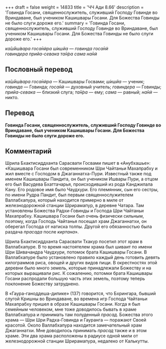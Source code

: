 +++
draft = false
weight = 14833
title = 'ЧЧ Ади 8.66'
description = 'Говинда Госани, священнослужитель, служивший Господу Говинде во Вриндаване, был учеником Кашишвары Госани. Для Божества Говинды не было слуги дороже его.'
summary = 'Говинда Госани, священнослужитель, служивший Господу Говинде во Вриндаване, был учеником Кашишвары Госани. Для Божества Говинды не было слуги дороже его.'
+++

_ка̄ш́ӣш́вара госа̄н̃ира ш́ишйа — говинда госа̄н̃и  
говиндера прийа-севака та̄н̇ра сама на̄н̃и_

## Пословный перевод

_ка̄ш́ӣш́вара_ _госа̄н̃ира_ — Кашишвары Госвами; _ш́ишйа_ — ученик; _говинда_ — Говинда; _госа̄н̃и_ — духовный учитель; _говиндера_ — Говинды; _прийа_\-_севака_ — близкий слуга; _та̄н̇ра_ — ему; _сама_ — равный; _на̄н̃и_ — никто.

## Перевод

**Говинда Госани, священнослужитель, служивший Господу Говинде во Вриндаване, был учеником Кашишвары Госани. Для Божества Говинды не было слуги дороже его.**

## Комментарий

Шрила Бхактисиддханта Сарасвати Госвами пишет в «Анубхашье»: «Кашишвара Госани был современником Шри Чайтаньи Махапрабху и жил вместе с Господом в Джаганнатха-Пури. Известный также под именем Кашишвары Пандита, он был учеником Ишвары Пури, а отцом его был Васудева Бхаттачарья, происходивший из рода Канджилала Кану. Его родовое имя было Чаудхури. Его племянник, сын его сестры, по имени Рудра Пандит, был первым священнослужителем Валлабхапура, который находится примерно в миле от железнодорожной станции Шрирамапур, в деревне Чатара. Там установлены Божества Радхи-Говинды и Господа Шри Чайтаньи Махапрабху. Кашишвара Госани был очень физически сильным, поэтому, когда Господь Чайтанья посещал храм Джаганнатхи, он оберегал Господа от натиска толпы. Другой его обязанностью была раздача _прасада_ после _киртана_».

Шрила Бхактисиддханта Сарасвати Тхакур посетил этот храм в Валлабхапуре. В то время настоятелем храма был шиваит по имени Шри Шивачандра Чаудхури, потомок брата Кашишвары Госани. В Валлабхапуре было установлено правило каждый день готовить девять килограммов риса, овощей и других видов пищи. В окрестностях этой деревни было много земель, которые принадлежали Божеству и на которых выращивали рис. К сожалению, потомки брата Кашишвары Госани распродали большую часть этих земель, поэтому теперь поклонение Божеству затруднено.

В «Гаура-ганоддеша-дипике» (137) говорится, что Бхрингара, бывший слугой Кришны во Вриндаване, во времена игр Господа Чайтаньи Махапрабху пришел в образе Кашишвары Госани. Когда я был семейным человеком, мне тоже доводилось бывать в храме Валлабхапура и принимать там полуденный _прасад_. Божества этого храма — Шри Шри Радха-Говинда и Гауранга — поражают Своей красотой. Около Валлабхапура находится замечательный храм Джаганнатхи. Мне доводилось принимать _прасад_ также и в этом храме. Эти два храма расположены в радиусе одной мили от железнодорожной станции Шрирамапура, недалеко от Калькутты.
